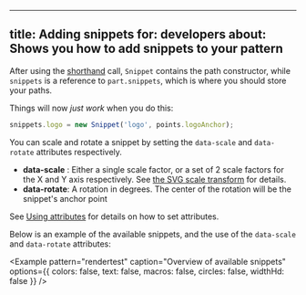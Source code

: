 ***

title: Adding snippets
for: developers
about: Shows you how to add snippets to your pattern
----------------------------------------------------

After using the [shorthand](/howtos/code/shorthand/) call,
`Snippet` contains the path constructor, while `snippets` is a reference to `part.snippets`,
which is where you should store your paths.

Things will now *just work* when you do this:

```js
snippets.logo = new Snippet('logo', points.logoAnchor);
```

You can scale and rotate a snippet by setting the `data-scale` and `data-rotate` attributes respectively.

*   **data-scale** : Either a single scale factor, or a set of 2 scale factors for the X and Y axis respectively. See [the SVG scale transform](https://developer.mozilla.org/en-US/docs/Web/SVG/Attribute/transform#Scale) for details.
*   **data-rotate**: A rotation in degrees. The center of the rotation will be the snippet's anchor point

<Tip>

See [Using attributes](/howtos/code/attributes/) for details on how to set attributes.

</Tip>

Below is an example of the available snippets, and the use of the `data-scale` and `data-rotate` attributes:

\<Example pattern="rendertest" caption="Overview of available snippets" options={{ colors: false, text: false, macros: false, circles: false, widthHd: false }} />
